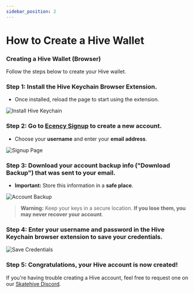 ```yaml
---
sidebar_position: 2
---
```


# How to Create a Hive Wallet

### **Creating a Hive Wallet (Browser)**

Follow the steps below to create your Hive wallet.

### **Step 1:** Install the **Hive Keychain** Browser Extension.

- Once installed, reload the page to start using the extension.

![Install Hive Keychain](../../src/assets/Hive-Wallet/1.png)

### **Step 2:** Go to [Ecency Signup](https://ecency.com/signup) to create a new account.

- Choose your **username** and enter your **email address**.

![Signup Page](../../src/assets/Hive-Wallet/2.png)

### **Step 3:** Download your account backup info ("Download Backup") that was sent to your email.

- **Important:** Store this information in a **safe place**.

![Account Backup](../../src/assets/Hive-Wallet/3.png)

> **Warning:** Keep your keys in a secure location. **If you lose them, you may never recover your account**.

### **Step 4:** Enter your **username** and **password** in the Hive Keychain browser extension to save your credentials.

![Save Credentials](../../src/assets/Hive-Wallet/4.png)

### **Step 5:** Congratulations, your **Hive account** is now created!

If you're having trouble creating a Hive account, feel free to request one on our [Skatehive Discord](https://discord.gg/skatehive).
